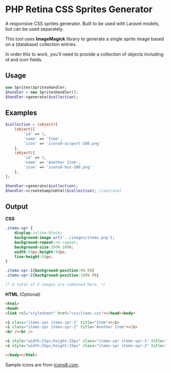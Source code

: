 # PHP Retina CSS Sprites Generator

A responsive CSS sprites generator. Built to be used with Laravel models, but can be used separately.

This tool uses **ImageMagick** library to generate a single sprite image based on a (database) collection entries.

In order this to work, you'll need to provide a collection of objects including id and *icon* fields.

## Usage

```php
use Sprites\SpritesHandler;
$handler = new SpritesHandler();
$handler->generate($collection);
```

## Examples

```php
$collection = (object)[
    (object)[
        'id' => 1,
        'name' => 'Item',
        'icon' => 'icons8-airport-100.png'
    ],
    (object)[
        'id' => 2,
        'name' => 'Another Item',
        'icon' => 'icons8-bus-100.png'
    ],
];

$handler->generate($collection);
$handler->createSampleHtml($collection); //optional
```

## Output

**CSS**

```css
.items-spr {
	display:inline-block;
	background-image:url('../images/items.png');
	background-repeat:no-repeat;
	background-size:200% 100%;
	width:50px;height:50px;
	line-height:50px;
}

.items-spr-1{background-position:0% 0%}
.items-spr-2{background-position:100% 0%}

/* A total of 2 images are combined here. */
```

**HTML** (Optional)

```html
<html>
<head>
<link rel="stylesheet" href="css/items.css"></head><body>

<i class="items-spr items-spr-1" title="Item"></i>
<i class="items-spr items-spr-2" title="Another Item"></i>
<br /><br />

<i style="width:25px;height:25px" class="items-spr items-spr-1" title="Item"></i>
<i style="width:25px;height:25px" class="items-spr items-spr-2" title="Another Item"></i>

</body></html>
```

Sample icons are from [icons8.com](https://icons8.com).
